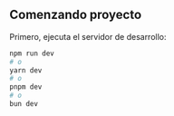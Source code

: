 ## Comenzando proyecto

Primero, ejecuta el servidor de desarrollo:

```bash
npm run dev
# o
yarn dev
# o
pnpm dev
# o
bun dev
```
